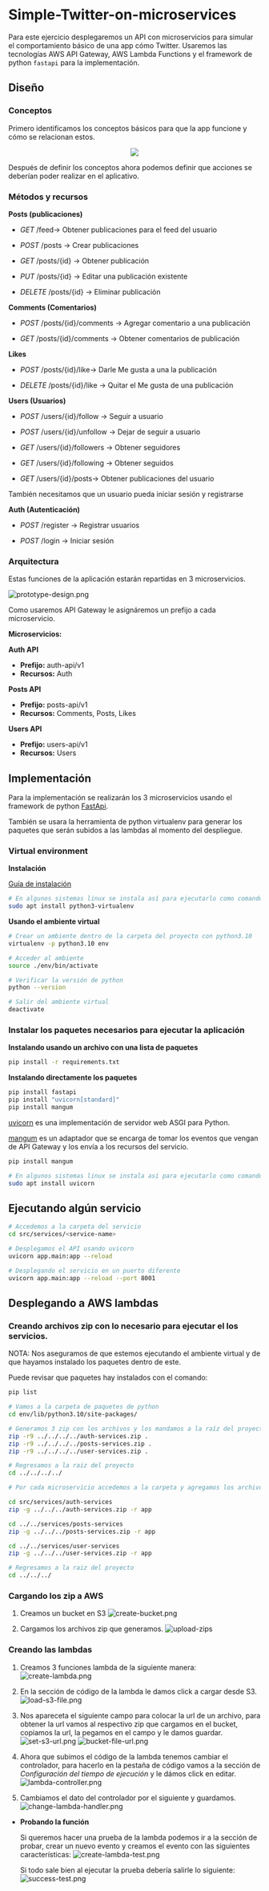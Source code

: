 # Simple-Twitter-on-microservices

Para este ejercicio desplegaremos un API con microservicios para simular el comportamiento básico de una app cómo Twitter. Usaremos las tecnologías AWS API Gateway, AWS Lambda Functions y el framework de python `fastapi` para la implementación.

## Diseño

### Conceptos

Primero identificamos los conceptos básicos para que la app funcione y cómo se relacionan estos.

<p align="center">
  <img src="img/app-concepts.png" />
</p>

Después de definir los conceptos ahora podemos definir que acciones se deberían poder realizar en el aplicativo.

### Métodos y recursos

**Posts (publicaciones)**

- *GET* /feed-> Obtener publicaciones para el feed del usuario

- *POST* /posts -> Crear publicaciones

- *GET* /posts/{id} -> Obtener publicación

- *PUT* /posts/{id} -> Editar una publicación existente

- *DELETE* /posts/{id} -> Eliminar publicación

**Comments (Comentarios)**

- *POST* /posts/{id}/comments -> Agregar comentario a una publicación

- *GET* /posts/{id}/comments -> Obtener comentarios de publicación

**Likes**

- *POST* /posts/{id}/like-> Darle Me gusta a una la publicación

- *DELETE* /posts/{id}/like -> Quitar el Me gusta de una publicación


**Users (Usuarios)**

- *POST* /users/{id}/follow -> Seguir a usuario

- *POST* /users/{id}/unfollow -> Dejar de seguir a usuario

- *GET* /users/{id}/followers -> Obtener seguidores

- *GET* /users/{id}/following -> Obtener seguidos

- *GET* /users/{id}/posts-> Obtener publicaciones del usuario

También necesitamos que un usuario pueda iniciar sesión y registrarse


**Auth (Autenticación)**

- *POST* /register -> Registrar usuarios

- *POST* /login -> Iniciar sesión


### Arquitectura

Estas funciones de la aplicación estarán repartidas en 3 microservicios.


![prototype-design.png](img/Prototipo-Twitter-ARQUITECTURA.png)

Como usaremos API Gateway le asignáremos un prefijo a cada microservicio.

**Microservicios:**

**Auth API**

  - **Prefijo:** auth-api/v1
  - **Recursos:** Auth

**Posts API**

  - **Prefijo:** posts-api/v1
  - **Recursos:** Comments, Posts, Likes


**Users API**

  - **Prefijo:** users-api/v1
  - **Recursos:** Users

## Implementación
Para la implementación se realizarán los 3 microservicios usando el framework de python [FastApi](https://fastapi.tiangolo.com/es/).

También se usara la herramienta de python virtualenv para generar los paquetes que serán subidos a las lambdas al momento del despliegue.

### Virtual environment

**Instalación**

[Guía de instalación](https://virtualenv.pypa.io/en/latest/installation.html)

```Bash
# En algunos sistemas linux se instala así para ejecutarlo como comando de terminal
sudo apt install python3-virtualenv
```

**Usando el ambiente virtual**

```Bash
# Crear un ambiente dentro de la carpeta del proyecto con python3.10
virtualenv -p python3.10 env

# Acceder al ambiente
source ./env/bin/activate

# Verificar la versión de python
python --version

# Salir del ambiente virtual
deactivate
```

### Instalar los paquetes necesarios para ejecutar la aplicación

**Instalando usando un archivo con una lista de paquetes**

```Bash
pip install -r requirements.txt
```

**Instalando directamente los paquetes**

```Bash
pip install fastapi
pip install "uvicorn[standard]"
pip install mangum
```

[uvicorn](https://www.uvicorn.org) es una implementación de servidor web ASGI para Python.

[mangum](https://pypi.org/project/mangum/) es un adaptador que se encarga de tomar los eventos que vengan de API Gateway y los envía a los recursos del servicio.


```Bash
pip install mangum
```


```Bash
# En algunos sistemas linux se instala así para ejecutarlo como comando de terminal
sudo apt install uvicorn
```


## Ejecutando algún servicio

```Bash
# Accedemos a la carpeta del servicio
cd src/services/<service-name>

# Desplegamos el API usando uvicorn
uvicorn app.main:app --reload

# Desplegando el servicio en un puerto diferente
uvicorn app.main:app --reload --port 8001
```

## Desplegando a AWS lambdas

### Creando archivos zip con lo necesario para ejecutar el los servicios.
NOTA: Nos aseguramos de que estemos ejecutando el ambiente virtual y de que hayamos instalado los paquetes dentro de este.

Puede revisar que paquetes hay instalados con el comando:
```Bash
pip list
```

```Bash
# Vamos a la carpeta de paquetes de python
cd env/lib/python3.10/site-packages/

# Generamos 3 zip con los archivos y los mandamos a la raíz del proyecto
zip -r9 ../../../../auth-services.zip .
zip -r9 ../../../../posts-services.zip .
zip -r9 ../../../../user-services.zip .

# Regresamos a la raiz del proyecto
cd ../../../../

# Por cada microservicio accedemos a la carpeta y agregamos los archivos al zip correspondiente

cd src/services/auth-services
zip -g ../../../auth-services.zip -r app

cd ../../services/posts-services
zip -g ../../../posts-services.zip -r app

cd ../../services/user-services
zip -g ../../../user-services.zip -r app

# Regresamos a la raiz del proyecto
cd ../../../

```


### Cargando los zip a AWS

1. Creamos un bucket en S3
  ![create-bucket.png](img/create-bucket.png)

2. Cargamos los archivos zip que generamos.
  ![upload-zips](img/upload-zips.png)

### Creando las lambdas

1. Creamos 3 funciones lambda de la siguiente manera:
  ![create-lambda.png](img/create-lambda.png)

2. En la sección de código de la lambda le damos click a cargar desde S3.
  ![load-s3-file.png](img/load-s3-file.png)

3. Nos apareceta el siguiente campo para colocar la url de un archivo, para obtener la url vamos al respectivo zip que cargamos en el bucket, copiamos la url, la pegamos en el campo y le damos guardar.
  ![set-s3-url.png](img/set-s3-url.png)
  ![bucket-file-url.png](img/bucket-file-url.png)

4. Ahora que subimos el código de la lambda tenemos cambiar el controlador, para hacerlo en la pestaña de código vamos a la sección de *Configuración del tiempo de ejecución* y le dámos click en editar.
  ![lambda-controller.png](img/lambda-controller.png)

5. Cambiamos el dato del controlador por el siguiente y guardamos.
  ![change-lambda-handler.png](img/change-lambda-handler.png)

- **Probando la función**

  Si queremos hacer una prueba de la lambda podemos ir a la sección de probar, crear un nuevo evento y creamos el evento con las siguientes características:
  ![create-lambda-test.png](img/create-lambda-test.png)

  Si todo sale bien al ejecutar la prueba debería salirle lo siguiente:
  ![success-test.png](img/success-test.png)